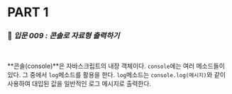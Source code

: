 # PART 1

###  :pencil: ***입문 009 :  콘솔로 자료형 출력하기***

<br>

**콘솔(console)**은 자바스크립트의 내장 객체이다. `console`에는 여러 메소드들이 있다. 그 중에서 `log`메소드를 활용을 한다. `log`메소드는 `console.log(메시지)`와 같이 사용하여 대입된 값을 일반적인 로그 메시지로 출력한다.

<br>



